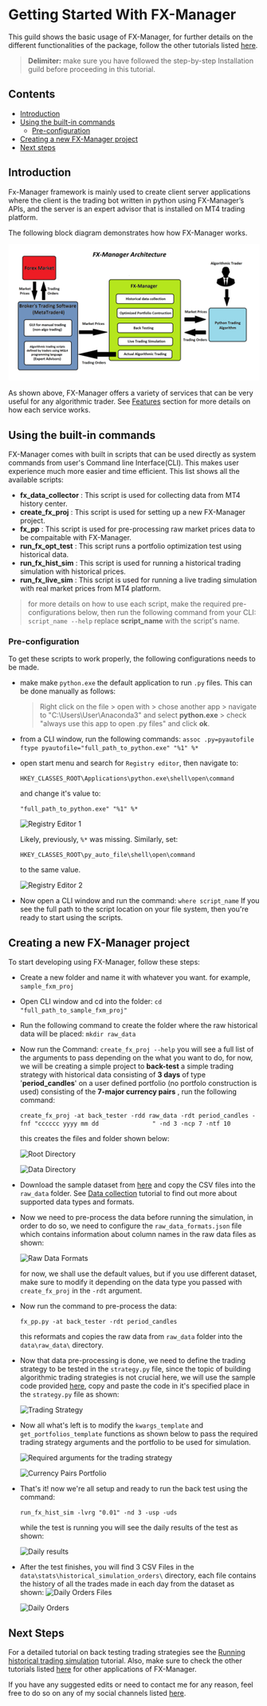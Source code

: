 # Getting Started With FX-Manager
This guild shows the basic usage of FX-Manager, for further details on the different functionalities of the package, follow the other tutorials listed [here](https://fx-manager.readthedocs.io/en/latest/tutorials.html). 
> **Delimiter:** make sure you have followed the step-by-step Installation guild before proceeding in this tutorial.
## Contents
- [Introduction](#Introduction)
- [Using the built-in commands](#Using-the-built-in-commands )
	- [Pre-configuration](#Pre-configuration)
- [Creating a new FX-Manager project](#Creating-a-new-FX-Manager-project)
- [Next steps](#Next-steps)

## Introduction
Fx-Manager framework is mainly used to create client server applications where the client is the trading bot written in python using FX-Manager’s APIs, and the server is an expert advisor that is installed on MT4 trading platform.

The following block diagram demonstrates how how FX-Manager works.

![FX-Manager Block Diagram](https://github.com/AbdullahBahi/fx-manager/blob/main/tutorials/assets/getting_started/1.png?raw=true)

As shown above, FX-Manager offers a variety of services that can be very useful for any algorithmic trader. See [Features](https://fx-manager.readthedocs.io/en/latest/features.html) section for more details on how each service  works.


## Using the built-in commands
FX-Manager comes with built in scripts that can be used directly as system commands from user's Command line Interface(CLI). This makes user experience much more easier and time efficient. This list shows all the available scripts:
- **fx_data_collector** : This script is used for collecting data from MT4 history center.
- **create_fx_proj** : This script is used for setting up a new FX-Manager project.
- **fx_pp** : This script is used for pre-processing raw market prices data to be compaitable with FX-Manager.
- **run_fx_opt_test** : This script runs a portfolio optimization test using historical data.
- **run_fx_hist_sim** : This script is used for running a historical trading simulation with historical prices.
- **run_fx_live_sim** : This script is used for running a live trading simulation with real market prices from MT4 platform.
> for more details on how to use each script, make the required pre-configurations below, then run the following command from your CLI:
> `script_name --help`
> replace **script_name** with the script's name. 

### Pre-configuration
To get these scripts to work properly, the following configurations needs to be made.
- make make `python.exe` the default application to run `.py` files. This can be done manually as follows:
	> Right click on the file > open with > chose another app > navigate to "C:\Users\User\Anaconda3" and select **python.exe** > check "always use this app to open .py files" and click **ok**.
- from a CLI window, run the following commands:
`assoc .py=pyautofile`
`ftype pyautofile="full_path_to_python.exe" "%1" %*`

- open start menu and search for `Registry editor`, then navigate to:
	```
	HKEY_CLASSES_ROOT\Applications\python.exe\shell\open\command
	```
	and change it's value to:
	```
	"full_path_to_python.exe" "%1" %*
	```
	
	![Registry Editor 1](https://github.com/AbdullahBahi/fx-manager/tree/main/tutorials/assets/getting_started/2.png?raw=true)
	
	Likely, previously, `%*` was missing. Similarly, set:
	```
	HKEY_CLASSES_ROOT\py_auto_file\shell\open\command
	```
	to the same value. 
	
	![Registry Editor 2](https://github.com/AbdullahBahi/fx-manager/tree/main/tutorials/assets/getting_started/3.png?raw=true)

- Now open a CLI window and run the command:
`where script_name`
If you see the full path to the script location on your file system, then you're ready to start using the scripts.

<a><Creating>
## Creating a new FX-Manager project
To start developing using FX-Manager, follow these steps:
- Create a new folder and name it with whatever you want. for example, `sample_fxm_proj`
- Open  CLI window and cd into the folder:
 `cd "full_path_to_sample_fxm_proj"`
- Run the following command to create the folder where the raw historical data will be placed:
`mkdir raw_data`
 - Now run the Command:
 `create_fx_proj --help`
you will see a full list of the arguments to pass depending on the what you want to do, for now, we will be creating a simple project to **back-test** a simple trading strategy with historical data consisting of **3 days** of type '**period_candles**' on a user defined portfolio (no portfolo construction is used) consisting of the **7-major currency pairs** ,  run the following command:
	```
	create_fx_proj -at back_tester -rdd raw_data -rdt period_candles -fnf "cccccc yyyy mm dd               " -nd 3 -ncp 7 -ntf 10
	```
	this creates the files and folder shown below:

	![Root Directory](https://github.com/AbdullahBahi/fx-manager/tree/main/tutorials/assets/getting_started/4.png?raw=true)

	![Data Directory](https://github.com/AbdullahBahi/fx-manager/tree/main/tutorials/assets/getting_started/5.png?raw=true)

- Download the sample dataset from [here](https://github.com/AbdullahBahi/fx-manager/tree/main/tutorials/assets/getting_started/sample_data/) and copy the CSV files into the `raw_data` folder.
 See [Data collection](https://github.com/AbdullahBahi/fx-manager/tree/main/tutorials/data_collection.md) tutorial to find out more about supported data types and formats.

- Now we need to pre-process the data before running the simulation, in order to do so, we need to configure the `raw_data_formats.json` file which contains information about column names in the raw data files as shown:

	![Raw Data Formats](https://github.com/AbdullahBahi/fx-manager/tree/main/tutorials/assets/getting_started/6.png?raw=true)

	for now, we shall use the default values, but if you use different dataset, make sure to modify it depending on the data type you passed with `create_fx_proj` in the `-rdt` argument.
- Now run the command to pre-process the data:
	```
	fx_pp.py -at back_tester -rdt period_candles
	```
	this reformats and copies the raw data from `raw_data` folder into the `data\raw_data\` directory.

- Now that data pre-processing is done, we need to define the trading strategy to be tested in the `strategy.py` file, since the topic of building algorithmic trading strategies is not crucial here, we will use the sample code provided [here](https://github.com/AbdullahBahi/fx-manager/tree/main/tutorials/assets/getting_started/sample_strategy.py), copy and paste the code in it's specified place in the `strategy.py` file as shown:

	![Trading Strategy](https://github.com/AbdullahBahi/fx-manager/tree/main/tutorials/assets/getting_started/7.png?raw=true)
	
- Now all what's left is to modify the `kwargs_template` and `get_portfolios_template` functions as shown below to pass the required trading strategy arguments and the portfolio to be used for simulation.

	![Required arguments for the trading strategy](https://github.com/AbdullahBahi/fx-manager/tree/main/tutorials/assets/getting_started/8.png?raw=true)

	![Currency Pairs Portfolio](https://github.com/AbdullahBahi/fx-manager/tree/main/tutorials/assets/getting_started/9.png?raw=true)
	
- That's it! now we're all setup and ready to run the back test using the command:
	```
	run_fx_hist_sim -lvrg "0.01" -nd 3 -usp -uds
	```
	while the test is running you will see the daily results of the test as shown:

	![Daily results](https://github.com/AbdullahBahi/fx-manager/tree/main/tutorials/assets/getting_started/10.png?raw=true)
	
- After the test finishes, you will find 3 CSV Files in the `data\stats\historical_simulation_orders\` directory, each file contains the history of all the trades made in each day from the dataset as shown:
	![Daily Orders Files](https://github.com/AbdullahBahi/fx-manager/tree/main/tutorials/assets/getting_started/11.png?raw=true)

	![Daily Orders](https://github.com/AbdullahBahi/fx-manager/tree/main/tutorials/assets/getting_started/12.png?raw=true)

## Next Steps
For a detailed tutorial on back testing trading strategies see the [Running historical trading simulation](https://github.com/AbdullahBahi/fx-manager/tree/main/tutorials/hist_sim.md) tutorial.
Also, make sure to check the other tutorials listed [here](https://fx-manager.readthedocs.io/en/latest/tutorials.html) for other applications of FX-Manager.

If you have any suggested edits or need to contact me for any reason, feel free to do so on any of my social channels listed [here](https://fx-manager.readthedocs.io/en/latest/about_author.html).
